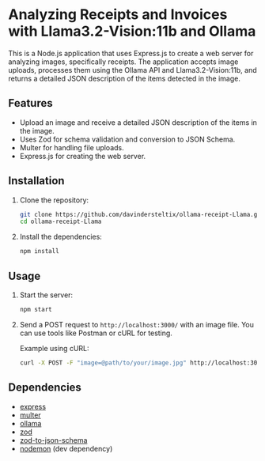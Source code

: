 # Analyzing Receipts and Invoices with Llama3.2-Vision:11b and Ollama

This is a Node.js application that uses Express.js to create a web server for analyzing images, specifically receipts. The application accepts image uploads, processes them using the Ollama API and Llama3.2-Vision:11b, and returns a detailed JSON description of the items detected in the image.

## Features

- Upload an image and receive a detailed JSON description of the items in the image.
- Uses Zod for schema validation and conversion to JSON Schema.
- Multer for handling file uploads.
- Express.js for creating the web server.

## Installation

1. Clone the repository:

   ```sh
   git clone https://github.com/davindersteltix/ollama-receipt-Llama.git
   cd ollama-receipt-Llama
   ```

2. Install the dependencies:
   ```sh
   npm install
   ```

## Usage

1. Start the server:

   ```sh
   npm start
   ```

2. Send a POST request to `http://localhost:3000/` with an image file. You can use tools like Postman or cURL for testing.

   Example using cURL:

   ```sh
   curl -X POST -F "image=@path/to/your/image.jpg" http://localhost:3000/
   ```

## Dependencies

- [express](https://www.npmjs.com/package/express)
- [multer](https://www.npmjs.com/package/multer)
- [ollama](https://www.npmjs.com/package/ollama)
- [zod](https://www.npmjs.com/package/zod)
- [zod-to-json-schema](https://www.npmjs.com/package/zod-to-json-schema)
- [nodemon](https://www.npmjs.com/package/nodemon) (dev dependency)
